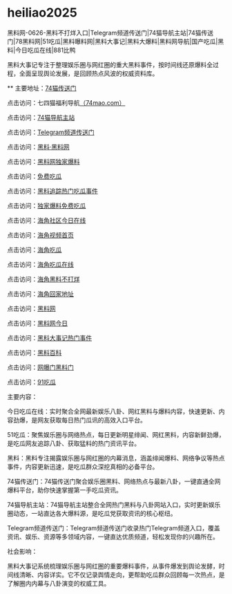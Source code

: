 # heiliao2025
黑料网-0626-黑料不打烊入口|Telegram频道传送门|74猫导航主站|74猫传送门|78黑料网|51吃瓜|黑料曝料网|黑料大事记|黑料大爆料|黑料网导航|国产吃瓜|黑料|今日吃瓜在线|881比鸭

黑料大事记专注于整理娱乐圈与网红圈的重大黑料事件，按时间线还原爆料全过程，全面呈现舆论发展，是回顾热点风波的权威资料库。

** 主要地址：<a href="https://74mao.com/">74猫传送门</a>

点击访问：七四猫福利导航<a href="https://74mao.com/">（74mao.com）</a>

点击访问：<a href="https://74mao.com/">74猫导航主站</a>

点击访问：<a href="https://74mao.com/">Telegram频道传送门</a>

点击访问：<a href="https://heiliaolvzlu3.pages.dev">黑料·黑料网</a>

点击访问：<a href="https://heiliaoyvnrda.pages.dev">黑料网独家爆料</a>

点击访问：<a href="https://heiliaoxey7ic.pages.dev">免费吃瓜</a>

点击访问：<a href="https://heiliaoal51na.pages.dev">黑料追踪热门吃瓜事件</a>

点击访问：<a href="https://heiliaoavkush.pages.dev">独家爆料免费吃瓜</a>

点击访问：<a href="https://hj-551.pages.dev/">海角社区今日在线</a>

点击访问：<a href="https://hj-550.pages.dev/">海角视频首页</a>

点击访问：<a href="https://hj-549.pages.dev/">海角吃瓜</a>

点击访问：<a href="https://hj-548.pages.dev/">海角吃瓜在线</a>

点击访问：<a href="https://hj-547.pages.dev/">海角黑料不打烊</a>

点击访问：<a href="https://hj-161.pages.dev/">海角回家地址</a>

点击访问：<a href="https://heiliao517.pages.dev/">黑料网</a>

点击访问：<a href="https://heiliao383.pages.dev/">黑料网今日</a>

点击访问：<a href="https://heiliao901.pages.dev/">黑料大事记热门事件</a>

点击访问：<a href="https://heiliao348.pages.dev/">黑料百科</a>

点击访问：<a href="https://heiliao082.pages.dev/">网曝门黑料门</a>

点击访问：<a href="https://91chiguazhongxin.pages.dev/">91吃瓜</a>

主要内容：

今日吃瓜在线：实时聚合全网最新娱乐八卦、网红黑料与爆料内容，快速更新、内容劲爆，是网友获取每日热门瓜讯的高效入口平台。

51吃瓜：聚焦娱乐圈与网络热点，每日更新明星绯闻、网红黑料，内容新鲜劲爆，是吃瓜网友追踪八卦、获取猛料的热门资讯平台。

黑料：黑料专注揭露娱乐圈与网红圈的内幕消息，涵盖绯闻爆料、网络争议等热点事件，内容更新迅速，是吃瓜群众深挖真相的必备平台。

74猫传送门：74猫传送门聚合娱乐圈黑料、网络热点与最新八卦，一键直通全网爆料平台，助你快速掌握第一手吃瓜资讯。

74猫导航主站：74猫导航主站整合全网热门黑料与八卦网站入口，实时更新娱乐圈动态，一站直达各大爆料源，是吃瓜党获取资讯的核心枢纽。

Telegram频道传送门：Telegram频道传送门收录热门Telegram频道入口，覆盖资讯、娱乐、资源等多领域内容，一键直达优质频道，轻松发现你的兴趣所在。

社会影响：

黑料大事记系统梳理娱乐圈与网红圈的重要爆料事件，从事件爆发到舆论发酵，时间线清晰、内容详实。它不仅记录舆情走向，更帮助吃瓜群众回顾每一次热点，是了解圈内内幕与八卦演变的权威工具。

<span style="display:none;">[Canonical link](）</span>
